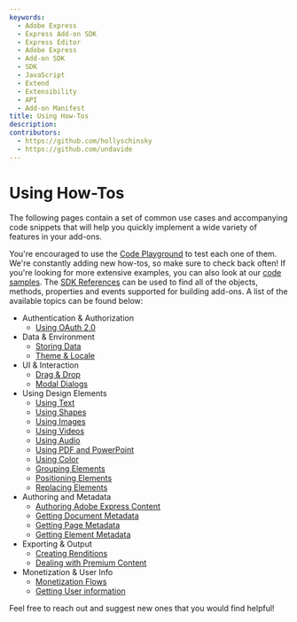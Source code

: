 ```yaml
---
keywords:
  - Adobe Express
  - Express Add-on SDK
  - Express Editor
  - Adobe Express
  - Add-on SDK
  - SDK
  - JavaScript
  - Extend
  - Extensibility
  - API
  - Add-on Manifest
title: Using How-Tos
description: 
contributors:
  - https://github.com/hollyschinsky
  - https://github.com/undavide
---
```


# Using How-Tos

The following pages contain a set of common use cases and accompanying code snippets that will help you quickly implement a wide variety of features in your add-ons.

You're encouraged to use the [Code Playground](../getting_started/code_playground.md) to test each one of them. We're constantly adding new how-tos, so make sure to check back often! If you're looking for more extensive examples, you can also look at our [code samples](https://developer.adobe.com/express/add-ons/docs/samples/). The [SDK References](https://developer.adobe.com/express/add-ons/docs/references/addonsdk/) can be used to find all of the objects, methods, properties and events supported for building add-ons. A list of the available topics can be found below:

<!-- - Add-on Development
  - [Debugging](./how_tos/debugging.md)
  - [Imports and Constants](./how_tos/imports_and_constants.md)
  - [Listening to Events](./how_tos/listening_to_events.md)
  - [Add-on UI and Document API communication](./how_tos/ui_document_api_communication.md) -->
- Authentication & Authorization
  - [Using OAuth 2.0](./how_tos/oauth2.md)
- Data & Environment
  - [Storing Data](./how_tos/local_data_management.md)
  - [Theme & Locale](./how_tos/theme_locale.md)
- UI & Interaction
  - [Drag & Drop](./how_tos/drag_and_drop.md)
  - [Modal Dialogs](./how_tos/modal_dialogs.md)
- Using Design Elements
  - [Using Text](./how_tos/using_text.md)
  - [Using Shapes](./how_tos/using_shapes.md)
  - [Using Images](./how_tos/using_images.md)
  - [Using Videos](./how_tos/using_videos.md)
  - [Using Audio](./how_tos/using_audio.md)
  - [Using PDF and PowerPoint](./how_tos/using_pdf_powerpoint.md)
  - [Using Color](./how_tos/using_color.md)
  - [Grouping Elements](./how_tos/grouping_elements.md)
  - [Positioning Elements](./how_tos/positioning_elements.md)
  - [Replacing Elements](./how_tos/replacing_elements.md)
- Authoring and Metadata
  - [Authoring Adobe Express Content](./how_tos/authoring_adobe_express_content.md)
  - [Getting Document Metadata](./how_tos/document_metadata.md)
  - [Getting Page Metadata](./how_tos/page_metadata.md)
  - [Getting Element Metadata](./how_tos/element_metadata.md)
- Exporting & Output
  - [Creating Renditions](./how_tos/creating_renditions.md)
  - [Dealing with Premium Content](./how_tos/premium_content.md)
- Monetization & User Info
  - [Monetization Flows](./how_tos/monetization_flows.md)
  - [Getting User information](./how_tos/user_info.md)

Feel free to reach out and suggest new ones that you would find helpful!